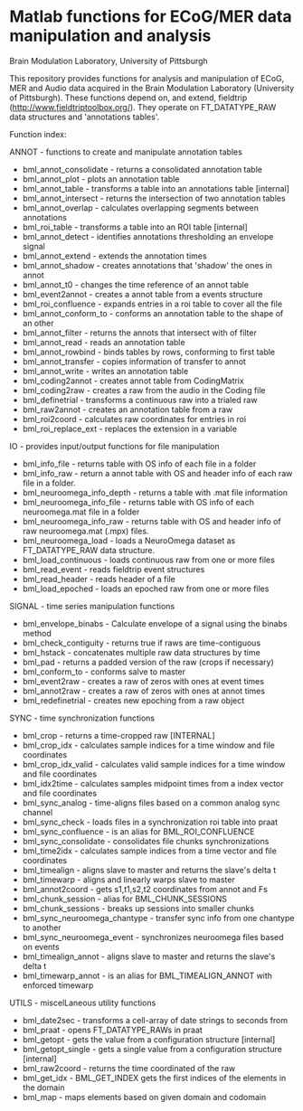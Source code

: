 Matlab functions for ECoG/MER data manipulation and analysis
============================================================
Brain Modulation Laboratory, University of Pittsburgh

This repository provides functions for analysis and manipulation of ECoG, MER 
and Audio data acquired in the Brain Modulation Laboratory (University of Pittsburgh). 
These functions depend on, and extend, fieldtrip (http://www.fieldtriptoolbox.org/). 
They operate on FT_DATATYPE_RAW data structures and 'annotations tables'. 

Function index:

ANNOT - functions to create and manipulate annotation tables
* bml_annot_consolidate - returns a consolidated annotation table
* bml_annot_plot        - plots an annotation table
* bml_annot_table       - transforms a table into an annotations table [internal]
* bml_annot_intersect   - returns the intersection of two annotation tables
* bml_annot_overlap     - calculates overlapping segments between annotations
* bml_roi_table         - transforms a table into an ROI table [internal]
* bml_annot_detect      - identifies annotations thresholding an envelope signal
* bml_annot_extend      - extends the annotation times
* bml_annot_shadow      - creates annotations that 'shadow' the ones in annot
* bml_annot_t0          - changes the time reference of an annot table
* bml_event2annot       - creates a annot table from a events structure
* bml_roi_confluence    - expands entries in a roi table to cover all the file
* bml_annot_conform_to  - conforms an annotation table to the shape of an other
* bml_annot_filter      - returns the annots that intersect with of filter
* bml_annot_read        - reads an annotation table
* bml_annot_rowbind     - binds tables by rows, conforming to first table
* bml_annot_transfer    - copies information of transfer to annot
* bml_annot_write       - writes an annotation table
* bml_coding2annot      - creates annot table from CodingMatrix 
* bml_coding2raw        - creates a raw from the audio in the Coding file
* bml_definetrial       - transforms a continuous raw into a trialed raw 
* bml_raw2annot         - creates an annotation table from a raw
* bml_roi2coord         - calculates raw coordinates for entries in roi
* bml_roi_replace_ext   - replaces the extension in a variable

IO - provides input/output functions for file manipulation
* bml_info_file             - returns table with OS info of each file in a folder
* bml_info_raw              - return a annot table with OS and header info of each raw file in a folder. 
* bml_neuroomega_info_depth - returns a table with .mat file information
* bml_neuroomega_info_file  - returns table with OS info of each neuroomega.mat file in a folder
* bml_neuroomega_info_raw   - returns table with OS and header info of raw neuroomega.mat (.mpx) files.
* bml_neuroomega_load       - loads a NeuroOmega dataset as FT_DATATYPE_RAW data structure. 
* bml_load_continuous       - loads continuous raw from one or more files
* bml_read_event            - reads fieldtrip event structures
* bml_read_header           - reads header of a file
* bml_load_epoched          - loads an epoched raw from one or more files

SIGNAL - time series manipulation functions
* bml_envelope_binabs  - Calculate envelope of a signal using the binabs method
* bml_check_contiguity - returns true if raws are time-contiguous
* bml_hstack           - concatenates multiple raw data structures by time
* bml_pad              - returns a padded version of the raw (crops if necessary)
* bml_conform_to       - conforms salve to master
* bml_event2raw        - creates a raw of zeros with ones at event times
* bml_annot2raw        - creates a raw of zeros with ones at annot times
* bml_redefinetrial    - creates new epoching from a raw object

SYNC - time synchronization functions
* bml_crop                     - returns a time-cropped raw [INTERNAL]
* bml_crop_idx                 - calculates sample indices for a time window and file coordinates
* bml_crop_idx_valid           - calculates valid sample indices for a time window and file coordinates
* bml_idx2time                 - calculates samples midpoint times from a index vector and file coordinates
* bml_sync_analog              - time-aligns files based on a common analog sync channel
* bml_sync_check               - loads files in a synchronization roi table into praat
* bml_sync_confluence          - is an alias for BML_ROI_CONFLUENCE
* bml_sync_consolidate         - consolidates file chunks synchronizations
* bml_time2idx                 - calculates sample indices from a time vector and file coordinates
* bml_timealign                - aligns slave to master and returns the slave's delta t
* bml_timewarp                 - aligns and linearly warps slave to master 
* bml_annot2coord              - gets s1,t1,s2,t2 coordinates from annot and Fs
* bml_chunk_session            - alias for BML_CHUNK_SESSIONS
* bml_chunk_sessions           - breaks up sessions into smaller chunks
* bml_sync_neuroomega_chantype - transfer sync info from one chantype to another
* bml_sync_neuroomega_event    - synchronizes neuroomega files based on events
* bml_timealign_annot          - aligns slave to master and returns the slave's delta t
* bml_timewarp_annot           - is an alias for BML_TIMEALIGN_ANNOT with enforced timewarp

UTILS - miscelLaneous utility functions
* bml_date2sec      - transforms a cell-array of date strings to seconds from
* bml_praat         - opens FT_DATATYPE_RAWs in praat
* bml_getopt        - gets the value from a configuration structure [internal]
* bml_getopt_single - gets a single value from a configuration structure [internal]
* bml_raw2coord     - returns the time coordinated of the raw
* bml_get_idx       - BML_GET_INDEX gets the first indices of the elements in the domain
* bml_map           - maps elements based on given domain and codomain




